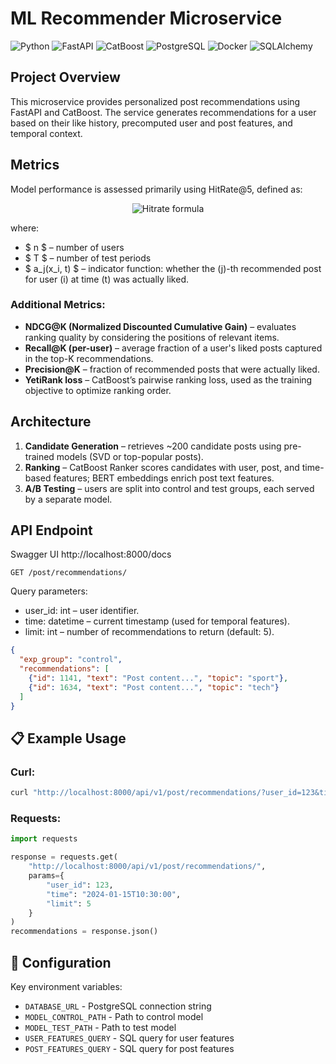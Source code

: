 # ML Recommender Microservice

![Python](https://img.shields.io/badge/Python-3.9-blue.svg)
![FastAPI](https://img.shields.io/badge/FastAPI-0.95+-009688.svg)
![CatBoost](https://img.shields.io/badge/CatBoost-Ranker-orange.svg)
![PostgreSQL](https://img.shields.io/badge/PostgreSQL-Database-336791.svg)
![Docker](https://img.shields.io/badge/Docker-Containerization-2496ED.svg)
![SQLAlchemy](https://img.shields.io/badge/SQLAlchemy-ORM-red.svg)

## Project Overview
This microservice provides personalized post recommendations using FastAPI and CatBoost.
The service generates recommendations for a user based on their like history, precomputed user and post features, and temporal context.

## Metrics
Model performance is assessed primarily using HitRate@5, defined as:


<p align="center">
  <img src="https://latex.codecogs.com/svg.image?\large&space;\color{White}Hitrate@5=\frac{1}{n\cdot&space;T}\sum_{t=1}^{T}\sum_{i=1}^{n}\min\left(1,\sum_{j=1}^{5}\left[a_j(x_i,&space;t)=1\right]\right)" alt="Hitrate formula">
</p>


where:  
- $ n $ – number of users  
- $ T $ – number of test periods  
- $ a_j(x_i, t) $ – indicator function: whether the \(j\)-th recommended post for user \(i\) at time \(t\) was actually liked.


### Additional Metrics:

- **NDCG@K (Normalized Discounted Cumulative Gain)** – evaluates ranking quality by considering the positions of relevant items.
- **Recall@K (per-user)** – average fraction of a user's liked posts captured in the top-K recommendations.
- **Precision@K** – fraction of recommended posts that were actually liked.
- **YetiRank loss** – CatBoost’s pairwise ranking loss, used as the training objective to optimize ranking order.




## Architecture

1. **Candidate Generation** – retrieves ~200 candidate posts using pre-trained models (SVD or top-popular posts).  
2. **Ranking** – CatBoost Ranker scores candidates with user, post, and time-based features; BERT embeddings enrich post text features.  
3. **A/B Testing** – users are split into control and test groups, each served by a separate model.

## API Endpoint
  Swagger UI http://localhost:8000/docs

```GET /post/recommendations/```

Query parameters:

- user_id: int – user identifier.
- time: datetime – current timestamp (used for temporal features).
- limit: int – number of recommendations to return (default: 5).


```json
{
  "exp_group": "control",
  "recommendations": [
    {"id": 1141, "text": "Post content...", "topic": "sport"},
    {"id": 1634, "text": "Post content...", "topic": "tech"}
  ]
}
```


## 📋 Example Usage

### Curl:
```bash
curl "http://localhost:8000/api/v1/post/recommendations/?user_id=123&time=2024-01-15T10:30:00&limit=5"
```

### Requests:
```python
import requests

response = requests.get(
    "http://localhost:8000/api/v1/post/recommendations/",
    params={
        "user_id": 123,
        "time": "2024-01-15T10:30:00",
        "limit": 5
    }
)
recommendations = response.json()
```

## 🔧 Configuration

Key environment variables:
- `DATABASE_URL` - PostgreSQL connection string
- `MODEL_CONTROL_PATH` - Path to control model
- `MODEL_TEST_PATH` - Path to test model
- `USER_FEATURES_QUERY` - SQL query for user features
- `POST_FEATURES_QUERY` - SQL query for post features
